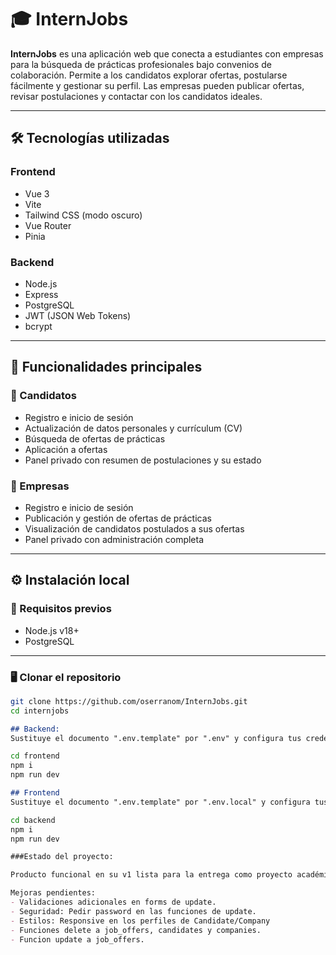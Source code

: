 # 🎓 InternJobs

**InternJobs** es una aplicación web que conecta a estudiantes con empresas para la búsqueda de prácticas profesionales bajo convenios de colaboración. Permite a los candidatos explorar ofertas, postularse fácilmente y gestionar su perfil. Las empresas pueden publicar ofertas, revisar postulaciones y contactar con los candidatos ideales.

---

## 🛠️ Tecnologías utilizadas

### Frontend
- Vue 3
- Vite
- Tailwind CSS (modo oscuro)
- Vue Router
- Pinia

### Backend
- Node.js
- Express
- PostgreSQL
- JWT (JSON Web Tokens)
- bcrypt

---

## 🚀 Funcionalidades principales

### 👤 Candidatos
- Registro e inicio de sesión
- Actualización de datos personales y currículum (CV)
- Búsqueda de ofertas de prácticas
- Aplicación a ofertas
- Panel privado con resumen de postulaciones y su estado

### 🏢 Empresas
- Registro e inicio de sesión
- Publicación y gestión de ofertas de prácticas
- Visualización de candidatos postulados a sus ofertas
- Panel privado con administración completa

---

## ⚙️ Instalación local

### 🔧 Requisitos previos
- Node.js v18+
- PostgreSQL

---

### 🖥️ Clonar el repositorio

```bash
git clone https://github.com/oserranom/InternJobs.git
cd internjobs
```
```markdown
## Backend:
Sustituye el documento ".env.template" por ".env" y configura tus credenciales de conexión local.
```
```bash
cd frontend
npm i
npm run dev
```

```markdown
## Frontend
Sustituye el documento ".env.template" por ".env.local" y configura tus credenciales de conexión local.
```
```bash
cd backend
npm i
npm run dev
```
```markdown
###Estado del proyecto:

Producto funcional en su v1 lista para la entrega como proyecto académico.

Mejoras pendientes:
- Validaciones adicionales en forms de update.
- Seguridad: Pedir password en las funciones de update.
- Estilos: Responsive en los perfiles de Candidate/Company
- Funciones delete a job_offers, candidates y companies.
- Funcion update a job_offers. 




